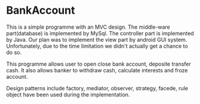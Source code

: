 # BankAccount
This is a simple programme with an MVC design.  The middle-ware part(database) is implemented by MySql.
The controller part is implemented by Java. Our plan was to implement the view part by android GUI system. Unfortunately, due
to the time limitation we didn't actually get a chance to do so.

This programme allows user to open close bank account, deposite transfer cash. It also allows banker to withdraw cash, calculate interests
and froze account.

Design patterns include factory, mediator, observer, strategy, facede, rule object have been used during the implementation.
